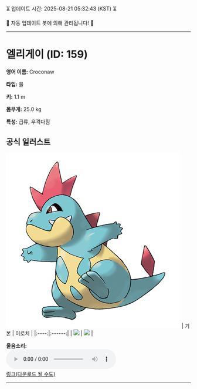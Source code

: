 
⏳ 업데이트 시간: 2025-08-21 05:32:43 (KST) ⏳

🤖 자동 업데이트 봇에 의해 관리됩니다! 🤖

---

# 엘리게이 (ID: 159)
**영어 이름:** Croconaw

**타입:** 물

**키:** 1.1 m

**몸무게:** 25.0 kg

**특성:** 급류, 우격다짐

## 공식 일러스트
![](https://raw.githubusercontent.com/PokeAPI/sprites/master/sprites/pokemon/other/official-artwork/159.png)
| 기본 | 이로치 |
|:----:|:------:|
| <img src="http://play.pokemonshowdown.com/sprites/ani/croconaw.gif" width="200"> | <img src="http://play.pokemonshowdown.com/sprites/ani-shiny/croconaw.gif" width="200"> |

**울음소리:**<br><audio controls src="https://raw.githubusercontent.com/PokeAPI/cries/main/cries/pokemon/latest/159.ogg"></audio><br> [링크(다운로드 될 수도)](https://raw.githubusercontent.com/PokeAPI/cries/main/cries/pokemon/latest/159.ogg)


---
